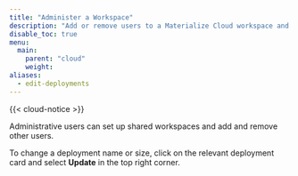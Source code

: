 ```yaml
---
title: "Administer a Workspace"
description: "Add or remove users to a Materialize Cloud workspace and set up workspace security."
disable_toc: true
menu:
  main:
    parent: "cloud"
    weight:
aliases:
  - edit-deployments
---
```


{{< cloud-notice >}}

Administrative users can set up shared workspaces and add and remove other users.

To change a deployment name or size, click on the relevant deployment card and select **Update** in the top right corner.
